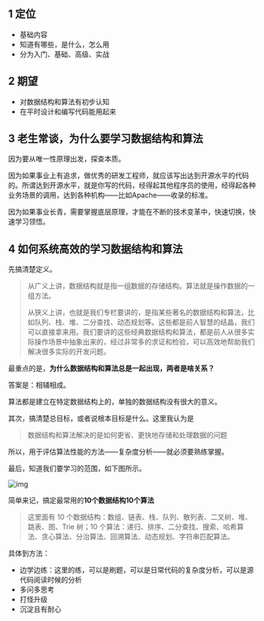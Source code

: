 ## 1 定位

- 基础内容
- 知道有哪些，是什么，怎么用
- 分为入门、基础、高级、实战

## 2 期望

- 对数据结构和算法有初步认知
- 在平时设计和编写代码能用起来

## 3 老生常谈，为什么要学习数据结构和算法

因为要从唯一性原理出发，探查本质。

因为如果事业上有追求，做优秀的研发工程师，就应该写出达到开源水平的代码的。所谓达到开源水平，就是你写的代码，经得起其他程序员的使用，经得起各种业务场景的调用，达到各种机构——比如Apache——收录的标准。

因为如果事业长青，需要掌握底层原理，才能在不断的技术变革中，快速切换，快速学习领悟。

## 4 如何系统高效的学习数据结构和算法

先搞清楚定义。

> 从广义上讲，数据结构就是指一组数据的存储结构。算法就是操作数据的一组方法。
>
> 从狭义上讲，也就是我们专栏要讲的，是指某些著名的数据结构和算法，比如队列、栈、堆、二分查找、动态规划等。这些都是前人智慧的结晶，我们可以直接拿来用。我们要讲的这些经典数据结构和算法，都是前人从很多实际操作场景中抽象出来的，经过非常多的求证和检验，可以高效地帮助我们解决很多实际的开发问题。

最重点的是，**为什么数据结构和算法总是一起出现，两者是啥关系？**

答案是：相辅相成。

算法都是建立在特定数据结构上的，单独的数据结构没有很大的意义。

其次，搞清楚总目标，或者说根本目标是什么。这里我认为是

> 数据结构和算法解决的是如何更省、更快地存储和处理数据的问题

所以，用于评估算法性能的方法——复杂度分析——就必须要熟练掌握。

最后，知道我们要学习的范围，如下图所示。

![img](https://static001.geekbang.org/resource/image/91/a7/913e0ababe43a2d57267df5c5f0832a7.jpg?wh=1534*3338)

简单来记，搞定最常用的**10个数据结构10个算法**

> 这里面有 10 个数据结构：数组、链表、栈、队列、散列表、二叉树、堆、跳表、图、Trie 树；10 个算法：递归、排序、二分查找、搜索、哈希算法、贪心算法、分治算法、回溯算法、动态规划、字符串匹配算法。

具体到方法：

- 边学边练：这里的练，可以是刷题，可以是日常代码的复杂度分析，可以是源代码阅读时候的分析
- 多问多思考
- 打怪升级
- 沉淀且有耐心